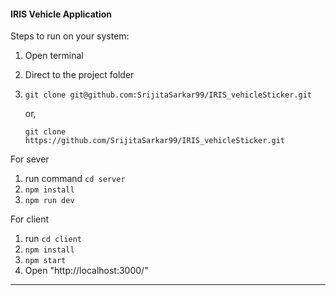 #### IRIS Vehicle Application

Steps to run on your system:


1. Open terminal
2. Direct to the project folder
3. `git clone git@github.com:SrijitaSarkar99/IRIS_vehicleSticker.git`
   
   or,

   `git clone https://github.com/SrijitaSarkar99/IRIS_vehicleSticker.git`

For sever
1. run command `cd server`
2. `npm install`
3. `npm run dev`

For client
1. run `cd client`
2. `npm install`
3. `npm start`
4. Open "http://localhost:3000/"

-----
